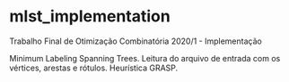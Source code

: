 # mlst_implementation
Trabalho Final de Otimização Combinatória 2020/1 - Implementação

Minimum Labeling Spanning Trees.
Leitura do arquivo de entrada com os vértices, arestas e rótulos.
Heurística GRASP.
